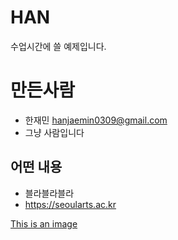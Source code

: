 # HAN
수업시간에 쓸 예제입니다.

# 만든사람
* 한재민 <hanjaemin0309@gmail.com>
* 그냥 사람입니다


## 어떤 내용
* 블라블라블라
* https://seoularts.ac.kr


[This is an image](https://myoctocat.com/assets/images/base-octocat.svg)

